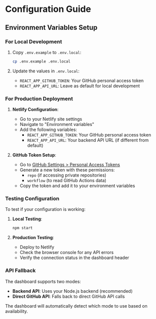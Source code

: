 # Configuration Guide

## Environment Variables Setup

### For Local Development

1. Copy `.env.example` to `.env.local`:
   ```bash
   cp .env.example .env.local
   ```

2. Update the values in `.env.local`:
   - `REACT_APP_GITHUB_TOKEN`: Your GitHub personal access token
   - `REACT_APP_API_URL`: Leave as default for local development

### For Production Deployment

1. **Netlify Configuration**:
   - Go to your Netlify site settings
   - Navigate to "Environment variables"
   - Add the following variables:
     - `REACT_APP_GITHUB_TOKEN`: Your GitHub personal access token
     - `REACT_APP_API_URL`: Your backend API URL (if different from default)

2. **GitHub Token Setup**:
   - Go to [GitHub Settings > Personal Access Tokens](https://github.com/settings/personal-access-tokens)
   - Generate a new token with these permissions:
     - `repo` (if accessing private repositories)
     - `workflow` (to read GitHub Actions data)
   - Copy the token and add it to your environment variables

### Testing Configuration

To test if your configuration is working:

1. **Local Testing**:
   ```bash
   npm start
   ```

2. **Production Testing**:
   - Deploy to Netlify
   - Check the browser console for any API errors
   - Verify the connection status in the dashboard header

### API Fallback

The dashboard supports two modes:
- **Backend API**: Uses your Node.js backend (recommended)
- **Direct GitHub API**: Falls back to direct GitHub API calls

The dashboard will automatically detect which mode to use based on availability.
